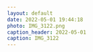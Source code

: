 ```yaml
---
layout: default
date: 2022-05-01 19:44:18
photo: IMG_3122.png
caption_header: 2022-05-01
caption: IMG_3122
---
```

